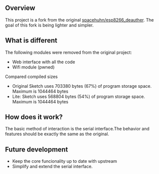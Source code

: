 ## Overview

This project is a fork from the original [spacehuhn/esp8266_deauther](https://github.com/spacehuhn/esp8266_deauther). The goal of this fork is being lighter and simpler. 

## What is different

The following modules were removed from the original project:

- Web interface with all the code
- Wifi module (pwned)

Compared compiled sizes

- Original  Sketch uses 703380 bytes (67%) of program storage space. Maximum is 1044464 bytes
- Lite:     Sketch uses 568804 bytes (54%) of program storage space. Maximum is 1044464 bytes

## How does it work?

The basic method of interaction is the serial interface.The behavior and features should be exactly the same as the original.

## Future development

- Keep the core funcionality up to date with upstream
- Simplify and extend the serial interface.
